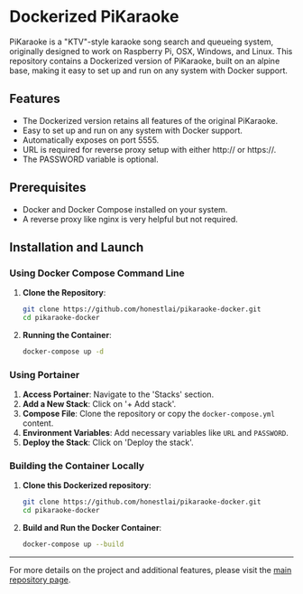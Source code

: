
# Dockerized PiKaraoke

PiKaraoke is a "KTV"-style karaoke song search and queueing system, originally designed to work on Raspberry Pi, OSX, Windows, and Linux. This repository contains a Dockerized version of PiKaraoke, built on an alpine base, making it easy to set up and run on any system with Docker support.

## Features

- The Dockerized version retains all features of the original PiKaraoke.
- Easy to set up and run on any system with Docker support.
- Automatically exposes on port 5555.
- URL is required for reverse proxy setup with either http:// or https://.
- The PASSWORD variable is optional.

## Prerequisites

- Docker and Docker Compose installed on your system.
- A reverse proxy like nginx is very helpful but not required.

## Installation and Launch

### Using Docker Compose Command Line

1. **Clone the Repository**:
   ```bash
   git clone https://github.com/honestlai/pikaraoke-docker.git
   cd pikaraoke-docker
   ```

2. **Running the Container**:
   ```bash
   docker-compose up -d
   ```

### Using Portainer

1. **Access Portainer**: Navigate to the 'Stacks' section.
2. **Add a New Stack**: Click on '+ Add stack'.
3. **Compose File**: Clone the repository or copy the `docker-compose.yml` content.
4. **Environment Variables**: Add necessary variables like `URL` and `PASSWORD`.
5. **Deploy the Stack**: Click on 'Deploy the stack'.

### Building the Container Locally

1. **Clone this Dockerized repository**:
   ```bash
   git clone https://github.com/honestlai/pikaraoke-docker.git
   cd pikaraoke-docker
   ```

2. **Build and Run the Docker Container**:
   ```bash
   docker-compose up --build
   ```

---

For more details on the project and additional features, please visit the [main repository page](https://github.com/vicwomg/pikaraoke).
